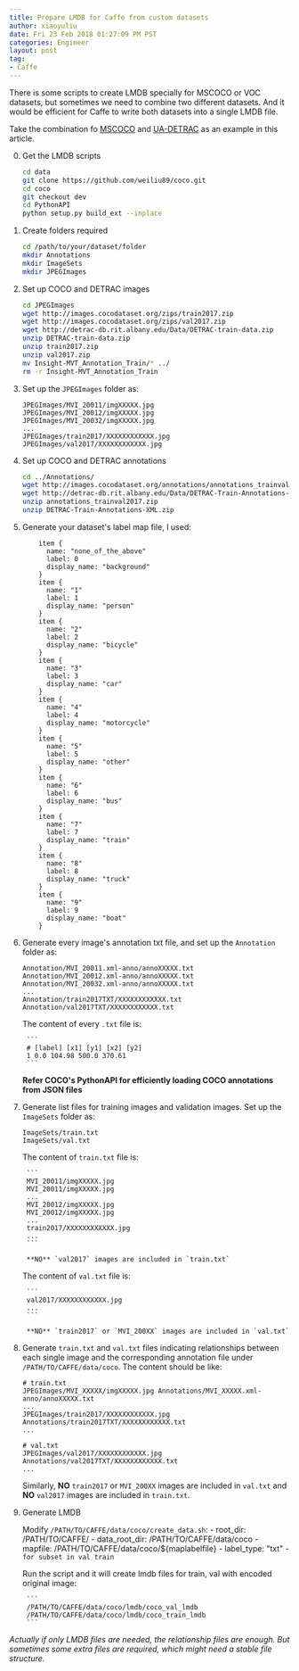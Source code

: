 ```yaml
---
title: Prepare LMDB for Caffe from custom datasets
author: xiaoyuliu
date: Fri 23 Feb 2018 01:27:09 PM PST
categories: Engineer
layout: post
tag:
- Caffe
---
```


There is some scripts to create LMDB specially for MSCOCO or VOC datasets, but sometimes we need to combine two different datasets. And it would be efficient for Caffe to write both datasets into a single LMDB file.

Take the combination fo [MSCOCO][1] and [UA-DETRAC][2] as an example in this article.

0. Get the LMDB scripts

    ```sh
    cd data
    git clone https://github.com/weiliu89/coco.git
    cd coco
    git checkout dev
    cd PythonAPI
    python setup.py build_ext --inplace
    ```

1. Create folders required

    ```sh
    cd /path/to/your/dataset/folder
    mkdir Annotations
    mkdir ImageSets
    mkdir JPEGImages
    ```

2. Set up COCO and DETRAC images

    ```sh
    cd JPEGImages
    wget http://images.cocodataset.org/zips/train2017.zip
    wget http://images.cocodataset.org/zips/val2017.zip
    wget http://detrac-db.rit.albany.edu/Data/DETRAC-train-data.zip
    unzip DETRAC-train-data.zip
    unzip train2017.zip
    unzip val2017.zip
    mv Insight-MVT_Annotation_Train/* ../
    rm -r Insight-MVT_Annotation_Train
    ```

3. Set up the `JPEGImages` folder as:

    ```
    JPEGImages/MVI_20011/imgXXXXX.jpg
    JPEGImages/MVI_20012/imgXXXXX.jpg
    JPEGImages/MVI_20032/imgXXXXX.jpg
    ...
    JPEGImages/train2017/XXXXXXXXXXXX.jpg
    JPEGImages/val2017/XXXXXXXXXXXX.jpg
    ```

4. Set up COCO and DETRAC annotations

    ```sh
    cd ../Annotations/
    wget http://images.cocodataset.org/annotations/annotations_trainval2017.zip
    wget http://detrac-db.rit.albany.edu/Data/DETRAC-Train-Annotations-XML.zip
    unzip annotations_trainval2017.zip
    unzip DETRAC-Train-Annotations-XML.zip
    ```

5. Generate your dataset's label map file, I used:

    ```
        item {
          name: "none_of_the_above"
          label: 0
          display_name: "background"
        }
        item {
          name: "1"
          label: 1
          display_name: "person"
        }
        item {
          name: "2"
          label: 2
          display_name: "bicycle"
        }
        item {
          name: "3"
          label: 3
          display_name: "car"
        }
        item {
          name: "4"
          label: 4
          display_name: "motorcycle"
        }
        item {
          name: "5"
          label: 5
          display_name: "other"
        }
        item {
          name: "6"
          label: 6
          display_name: "bus"
        }
        item {
          name: "7"
          label: 7
          display_name: "train"
        }
        item {
          name: "8"
          label: 8
          display_name: "truck"
        }
        item {
          name: "9"
          label: 9
          display_name: "boat"
        }

    ```

6. Generate every image's annotation txt file, and set up the `Annotation` folder as:

    ```
    Annotation/MVI_20011.xml-anno/annoXXXXX.txt
    Annotation/MVI_20012.xml-anno/annoXXXXX.txt
    Annotation/MVI_20032.xml-anno/annoXXXXX.txt
    ...
    Annotation/train2017TXT/XXXXXXXXXXXX.txt
    Annotation/val2017TXT/XXXXXXXXXXXX.txt
    ```
    
    The content of every `.txt` file is:

        ```
        # [label] [x1] [y1] [x2] [y2]
        1 0.0 104.98 500.0 370.61
        ```
    **Refer COCO's PythonAPI for efficiently loading COCO annotations from JSON files**

7. Generate list files for training images and validation images. Set up the `ImageSets` folder as:

    ```
    ImageSets/train.txt
    ImageSets/val.txt
    ```
    The content of `train.txt` file is:

        ```
        MVI_20011/imgXXXXX.jpg
        MVI_20011/imgXXXXX.jpg
        ...
        MVI_20012/imgXXXXX.jpg
        MVI_20012/imgXXXXX.jpg
        ...
        train2017/XXXXXXXXXXXX.jpg
        ...
        ```

        **NO** `val2017` images are included in `train.txt`

    The content of `val.txt` file is:

        ```
        val2017/XXXXXXXXXXXX.jpg
        ...
        ```

        **NO** `train2017` or `MVI_200XX` images are included in `val.txt`

8. Generate `train.txt` and `val.txt` files indicating relationships between each single image and the corresponding annotation file under `/PATH/TO/CAFFE/data/coco`. The content should be like:

    ```
    # train.txt
    JPEGImages/MVI_XXXXX/imgXXXXX.jpg Annotations/MVI_XXXXX.xml-anno/annoXXXXX.txt
    ...
    JPEGImages/train2017/XXXXXXXXXXXX.jpg Annotations/train2017TXT/XXXXXXXXXXXX.txt
    ...

    # val.txt
    JPEGImages/val2017/XXXXXXXXXXXX.jpg Annotations/val2017TXT/XXXXXXXXXXXX.txt
    ...
    ```

    Similarly, **NO** `train2017` or `MVI_200XX` images are included in `val.txt` and **NO** `val2017` images are included in `train.txt`.

8. Generate LMDB

    Modify `/PATH/TO/CAFFE/data/coco/create_data.sh`:
        - root_dir: /PATH/TO/CAFFE/
        - data_root_dir: /PATH/TO/CAFFE/data/coco
        - mapfile: /PATH/TO/CAFFE/data/coco/${maplabelfile}
        - label_type: "txt"
        - `for subset in val train`
    
    Run the script and it will create lmdb files for train, val with encoded original image:

        ```
        /PATH/TO/CAFFE/data/coco/lmdb/coco_val_lmdb
        /PATH/TO/CAFFE/data/coco/lmdb/coco_train_lmdb
        ```

*Actually if only LMDB files are needed, the relationship files are enough. But sometimes some extra files are required, which might need a stable file structure.*




[1]: http://cocodataset.org/#home
[2]: http://detrac-db.rit.albany.edu/

